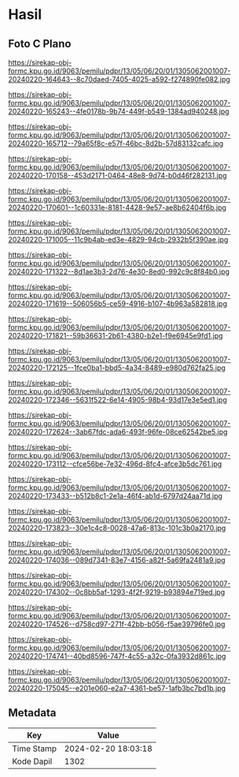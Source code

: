 # Hasil

## Foto C Plano

https://sirekap-obj-formc.kpu.go.id/9063/pemilu/pdpr/13/05/06/20/01/1305062001007-20240220-164643--8c70daed-7405-4025-a592-f274890fe082.jpg

https://sirekap-obj-formc.kpu.go.id/9063/pemilu/pdpr/13/05/06/20/01/1305062001007-20240220-165243--4fe0178b-9b74-449f-b549-1384ad940248.jpg

https://sirekap-obj-formc.kpu.go.id/9063/pemilu/pdpr/13/05/06/20/01/1305062001007-20240220-165712--79a65f8c-e57f-46bc-8d2b-57d83132cafc.jpg

https://sirekap-obj-formc.kpu.go.id/9063/pemilu/pdpr/13/05/06/20/01/1305062001007-20240220-170158--453d2171-0464-48e8-9d74-b0d46f282131.jpg

https://sirekap-obj-formc.kpu.go.id/9063/pemilu/pdpr/13/05/06/20/01/1305062001007-20240220-170601--1c60331e-8181-4428-9e57-ae8b62404f6b.jpg

https://sirekap-obj-formc.kpu.go.id/9063/pemilu/pdpr/13/05/06/20/01/1305062001007-20240220-171005--11c9b4ab-ed3e-4829-94cb-2932b5f390ae.jpg

https://sirekap-obj-formc.kpu.go.id/9063/pemilu/pdpr/13/05/06/20/01/1305062001007-20240220-171322--8d1ae3b3-2d76-4e30-8ed0-992c9c8f84b0.jpg

https://sirekap-obj-formc.kpu.go.id/9063/pemilu/pdpr/13/05/06/20/01/1305062001007-20240220-171619--506056b5-ce59-4916-b107-4b963a582818.jpg

https://sirekap-obj-formc.kpu.go.id/9063/pemilu/pdpr/13/05/06/20/01/1305062001007-20240220-171821--59b36631-2b61-4380-b2e1-f9e6945e9fd1.jpg

https://sirekap-obj-formc.kpu.go.id/9063/pemilu/pdpr/13/05/06/20/01/1305062001007-20240220-172125--1fce0ba1-bbd5-4a34-8489-e980d762fa25.jpg

https://sirekap-obj-formc.kpu.go.id/9063/pemilu/pdpr/13/05/06/20/01/1305062001007-20240220-172346--5631f522-6e14-4905-98b4-93d17e3e5ed1.jpg

https://sirekap-obj-formc.kpu.go.id/9063/pemilu/pdpr/13/05/06/20/01/1305062001007-20240220-172624--3ab67fdc-ada6-493f-96fe-08ce62542be5.jpg

https://sirekap-obj-formc.kpu.go.id/9063/pemilu/pdpr/13/05/06/20/01/1305062001007-20240220-173112--cfce56be-7e32-496d-8fc4-afce3b5dc761.jpg

https://sirekap-obj-formc.kpu.go.id/9063/pemilu/pdpr/13/05/06/20/01/1305062001007-20240220-173433--b512b8c1-2e1a-46f4-ab1d-6797d24aa71d.jpg

https://sirekap-obj-formc.kpu.go.id/9063/pemilu/pdpr/13/05/06/20/01/1305062001007-20240220-173823--30e1c4c8-0028-47a6-813c-101c3b0a2170.jpg

https://sirekap-obj-formc.kpu.go.id/9063/pemilu/pdpr/13/05/06/20/01/1305062001007-20240220-174036--089d7341-83e7-4156-a82f-5a69fa2481a9.jpg

https://sirekap-obj-formc.kpu.go.id/9063/pemilu/pdpr/13/05/06/20/01/1305062001007-20240220-174302--0c8bb5af-1293-4f2f-9219-b93894e719ed.jpg

https://sirekap-obj-formc.kpu.go.id/9063/pemilu/pdpr/13/05/06/20/01/1305062001007-20240220-174526--d758cd97-271f-42bb-b056-f5ae39796fe0.jpg

https://sirekap-obj-formc.kpu.go.id/9063/pemilu/pdpr/13/05/06/20/01/1305062001007-20240220-174741--40bd8596-747f-4c55-a32c-0fa3932d861c.jpg

https://sirekap-obj-formc.kpu.go.id/9063/pemilu/pdpr/13/05/06/20/01/1305062001007-20240220-175045--e201e060-e2a7-4361-be57-1afb3bc7bd1b.jpg


## Metadata

| Key        | Value               |
| ---------- | ------------------- |
| Time Stamp | 2024-02-20 18:03:18 |
| Kode Dapil | 1302                |



